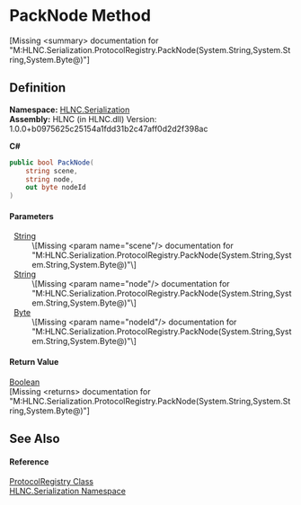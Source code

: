 # PackNode Method


\[Missing &lt;summary&gt; documentation for "M:HLNC.Serialization.ProtocolRegistry.PackNode(System.String,System.String,System.Byte@)"\]



## Definition
**Namespace:** <a href="N_HLNC_Serialization">HLNC.Serialization</a>  
**Assembly:** HLNC (in HLNC.dll) Version: 1.0.0+b0975625c25154a1fdd31b2c47aff0d2d2f398ac

**C#**
``` C#
public bool PackNode(
	string scene,
	string node,
	out byte nodeId
)
```



#### Parameters
<dl><dt>  <a href="https://learn.microsoft.com/dotnet/api/system.string" target="_blank" rel="noopener noreferrer">String</a></dt><dd>\[Missing &lt;param name="scene"/&gt; documentation for "M:HLNC.Serialization.ProtocolRegistry.PackNode(System.String,System.String,System.Byte@)"\]</dd><dt>  <a href="https://learn.microsoft.com/dotnet/api/system.string" target="_blank" rel="noopener noreferrer">String</a></dt><dd>\[Missing &lt;param name="node"/&gt; documentation for "M:HLNC.Serialization.ProtocolRegistry.PackNode(System.String,System.String,System.Byte@)"\]</dd><dt>  <a href="https://learn.microsoft.com/dotnet/api/system.byte" target="_blank" rel="noopener noreferrer">Byte</a></dt><dd>\[Missing &lt;param name="nodeId"/&gt; documentation for "M:HLNC.Serialization.ProtocolRegistry.PackNode(System.String,System.String,System.Byte@)"\]</dd></dl>

#### Return Value
<a href="https://learn.microsoft.com/dotnet/api/system.boolean" target="_blank" rel="noopener noreferrer">Boolean</a>  
\[Missing &lt;returns&gt; documentation for "M:HLNC.Serialization.ProtocolRegistry.PackNode(System.String,System.String,System.Byte@)"\]

## See Also


#### Reference
<a href="T_HLNC_Serialization_ProtocolRegistry">ProtocolRegistry Class</a>  
<a href="N_HLNC_Serialization">HLNC.Serialization Namespace</a>  
